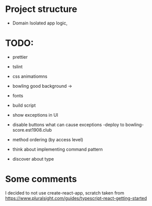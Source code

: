 # Project structure

-   Domain
    Isolated app logic,

# TODO:

-   prettier
-   tslint
-   css animatiomns
-   bowling good background ->
-   fonts
-   build script
-   show exceptions in UI
-   disable buttons what can cause exceptions
    -deploy to bowling-score.est1908.club
-   method ordering (by access level)
-   think about implementing command pattern

- discover about type

# Some comments

I decided to not use create-react-app, scratch taken from https://www.pluralsight.com/guides/typescript-react-getting-started
